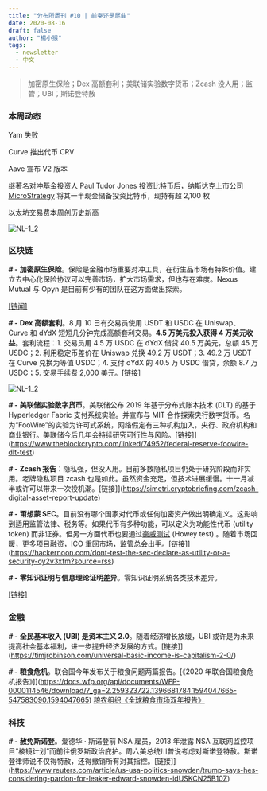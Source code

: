 ```yaml
---
title: "分布所周刊 #10 | 前奏还是尾曲"
date: 2020-08-16
draft: false
author: "楊小猴"
tags:
  - newsletter
  - 中文
---
```








> 加密原生保险；Dex 高额套利；美联储实验数字货币；Zcash 没人用；监管；UBI；斯诺登特赦



### **本周动态**

Yam 失败

Curve 推出代币 CRV

Aave 宣布 V2 版本

继著名对冲基金投资人 Paul Tudor Jones 投资比特币后，纳斯达克上市公司 [MicroStrategy](https://polylunar.com/2020/08/why-microstrategy-bought-21-thousand-bitcoin/) 将其一半现金储备投资比特币，现持有超 2,100 枚

以太坊交易费本周创历史新高

![NL-1_2](/inserted-images/8-17_1.jpg)



### 区块链

**_# -_** **加密原生保险**。保险是金融市场重要对冲工具，在衍生品市场有特殊价值。建立去中心化保险协议可以完善市场，扩大市场需求，但也存在难度。Nexus Mutual 与 Opyn 是目前有少有的团队在这方面做出探索。

[[链闻]](https://mp.weixin.qq.com/s/OBlZEYmrr8HoP1vA7z21Ig)



**_# -_** **Dex 高额套利**。8 月 10 日有交易员使用 USDT 和 USDC 在 Uniswap、Curve 和 dYdX 短短几分钟完成高额套利交易。**4.5 万美元投入获得 4 万美元收益**。套利流程：1. 交易员用 4.5 万 USDC 在 dYdX 借贷 40.5 万美元，总额 45 万 USDC；2. 利用稳定币差价在 Uniswap 兑换 49.2 万 USDT；3. 49.2 万 USDT 在 Curve 兑换为等值 USDC；4. 支付 dYdX 的 40.5 万 USDC 借贷，余额 8.7 万 USDC；5. 交易手续费 2,000 美元。[[链接]](https://www.coindesk.com/first-mover-how-a-defi-trader-made-an-89-profit-in-minutes-slinging-stablecoins?amp=1&__twitter_impression=true&s=09)

![NL-1_2](/inserted-images/8-17_2.jpg)



**_# -_** **美联储实验数字货币**。美联储公布 2019 年基于分布式账本技术 (DLT) 的基于 Hyperledger Fabric 支付系统实验。并宣布与 MIT 合作探索央行数字货币。名为“FooWire”的实验为许可式系统，网络假定有三种机构加入，央行、政府机构和商业银行。美联储今后几年会持续研究可行性与风险。[链接]](https://www.theblockcrypto.com/linked/74952/federal-reserve-foowire-dlt-test)



**_# -_** **Zcash 报告**：隐私强，但没人用。目前多数隐私项目仍处于研究阶段而非实用。老牌隐私项目 zcash 也是如此。虽然资金充足，但技术进展缓慢。十一月减半或许可以带来一次投机潮。[链接]](https://simetri.cryptobriefing.com/zcash-digital-asset-report-update)



**_# -_** **甭想蒙 SEC**。目前没有哪个国家对代币或任何加密资产做出明确定义。这影响到适用监管法律、税务等。如果代币有多种功能，可以定义为功能性代币 (utility token) 而非证券。但另一方面代币也要通过[豪威测试](https://www.investopedia.com/terms/h/howey-test.asp) (Howey test) 。随着市场回暖，更多项目融资，ICO 重回市场，监管总会出手。[链接]](https://hackernoon.com/dont-test-the-sec-declare-as-utility-or-a-security-oy2v3xfm?source=rss)



**_# -_** **零知识证明与信息理论证明差异**。零知识证明系统各类技术差异。

[[链接]](https://zkproof.org/2020/08/12/information-theoretic-proof-systems/?from=groupmessage)



### 金融

**_# -_** **全民基本收入 (UBI) 是资本主义 2.0**。随着经济增长放缓，UBI 或许是为未来提高社会基本福利，进一步提升经济发展的方式。[链接]](https://timjrobinson.com/universal-basic-income-is-capitalism-2-0/)

**_# -_** **粮食危机**。联合国今年发布关于粮食问题两篇报告。[《2020 年联合国粮食危机报告》]](https://docs.wfp.org/api/documents/WFP-0000114546/download/?_ga=2.259323722.1396681784.1594047665-547583090.1594047665) [粮农组织《全球粮食市场双年报告》](http://www.fao.org/3/ca9509en/CA9509EN.pdf)

### 科技

**_# -_** **赦免斯诺登**。爱德华 · 斯诺登前 NSA 雇员，2013 年泄露 NSA 互联网监控项目“棱镜计划”而前往俄罗斯政治庇护。周六美总统川普说考虑对斯诺登特赦。斯诺登律师说不仅得特赦，还得撤销所有对其指控。[链接]](https://www.reuters.com/article/us-usa-politics-snowden/trump-says-hes-considering-pardon-for-leaker-edward-snowden-idUSKCN25B10Z)



